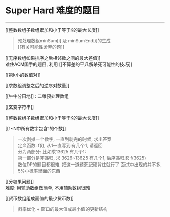 # Super Hard 难度的题目

---

[[整数数组子数组累加和小于等于K的最大长度]]  
>预处理数组minSum[i] 及 minSumEnd[i]的生成    
[[有关可能性舍弃的题]]


[[无序数组如果排序之后相邻数之间的最大差值]]    
   难住ACM国手的题目, 利用  [[不算差的平凡解杀死可能性的技巧]]    

[[第k小的数值对]]    

[[求数组调整之后的逆序对数量]]   

[[牛牛分田地]] : 二维预处理数组   

[[玄变字符串]]   

[[整数数组子数组累加和小于等于K的最大长度]]  

[[1~N中所有数字包含1的个数]]    
>一次剥掉一个数字, 一直到剥完的时候, 求出答案  
定义函数: f(i),  从1一直写到i有几个1, 请返回  
分为两部分: 比如求13625 有几个1:  
 第一部分是非递归, 求 3626~13625 有几个1, 后序递归求 f(3625)  
 数位DP的题目都很难, 把这一道题死记硬背住就行了
面试中出现的并不多, 5%小概率里面的东西


[[分糖果问题]]   
难度: 用辅助数组做简单, 不用辅助数组很难  


[[货币数组组成面值的最少货币数]]    
> 斜率优化 + 窗口的最大值或最小值的更新结构


